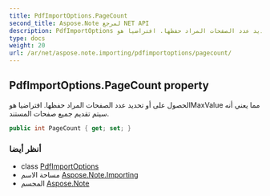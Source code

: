 ```yaml
---
title: PdfImportOptions.PageCount
second_title: Aspose.Note لمرجع NET API
description: PdfImportOptions ملكية. الحصول على أو تحديد عدد الصفحات المراد حفظها. افتراضيا هوMaxValue مما يعني أنه سيتم تقديم جميع صفحات المستند.
type: docs
weight: 20
url: /ar/net/aspose.note.importing/pdfimportoptions/pagecount/
---
```

## PdfImportOptions.PageCount property

الحصول على أو تحديد عدد الصفحات المراد حفظها. افتراضيا هوMaxValue مما يعني أنه سيتم تقديم جميع صفحات المستند.

```csharp
public int PageCount { get; set; }
```

### أنظر أيضا

* class [PdfImportOptions](../)
* مساحة الاسم [Aspose.Note.Importing](../../pdfimportoptions/)
* المجسم [Aspose.Note](../../../)


